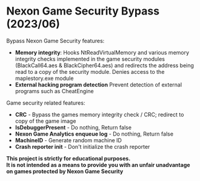 # Nexon Game Security Bypass (2023/06)

Bypass Nexon Game Security features:
* <b>Memory integrity</b>:
  Hooks NtReadVirtualMemory and various memory integrity checks implemented in the game security modules (BlackCall64.aes & BlackCipher64.aes)
  and redirects the address being read to a copy of the security module.
  Denies access to the maplestory.exe module
* <b>External hacking program detection</b>
  Prevent detection of external programs such as CheatEngine

Game security related features:
* <b>CRC</b>	           - Bypass the games memory integrity check / CRC; redirect to copy of the game image
* <b>IsDebuggerPresent</b> - Do nothing, Return false
* <b>Nexon Game Analytics enqueue log</b> - Do nothing, Return false
* <b>MachineID</b>         - Generate random machine ID
* <b>Crash reporter init</b> - Don't initialize the crash reporter

<b>This project is strictly for educational purposes. <br/>It is not intended as a means to provide you with an unfair unadvantage on games protected by Nexon Game Security</b>
